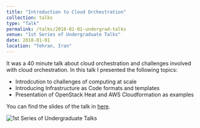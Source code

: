 ```yaml
---
title: "Introduction to Cloud Orchestration"
collection: talks
type: "Talk"
permalink: /talks/2018-01-01-undergrad-talks
venue: "1st Series of Undergraduate Talks"
date: 2018-01-01
location: "Tehran, Iran"
---
```


It was a 40 minute talk about cloud orchestration and challenges involved with cloud orchestration. In this talk I presented the following topics:

* Introdcution to challenges of computing at scale
* Introducing Infrastructure as Code formats and templates
* Presentation of OpenStack Heat and AWS Cloudformation as examples

You can find the slides of the talk in [here](https://docs.google.com/presentation/d/1ISB9OR6nVdNqyz8zRHdT3RTlnkpDWb49B7p9GXodH74/edit?usp=sharing).


![1st Series of Undergraduate Talks](https://imantabrizian.me/images/undergraduate-2018-cloud-orchestration.jpg)
